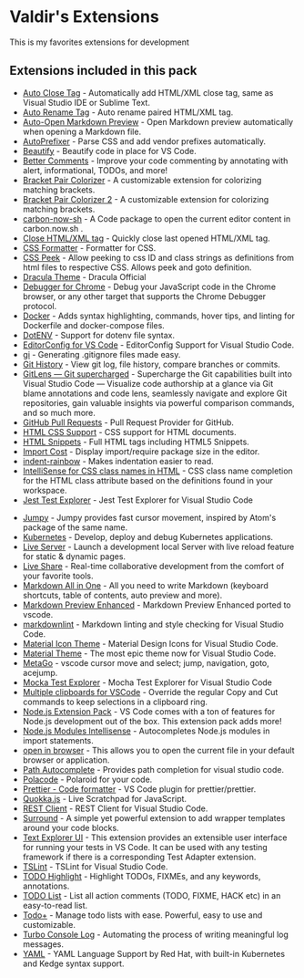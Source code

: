 # Valdir's Extensions

This is my favorites extensions for development

## Extensions included in this pack

* [Auto Close Tag](https://marketplace.visualstudio.com/items?itemName=formulahendry.auto-close-tag) - Automatically add HTML/XML close tag, same as Visual Studio IDE or Sublime Text.
* [Auto Rename Tag](https://marketplace.visualstudio.com/items?itemName=formulahendry.auto-rename-tag) - Auto rename paired HTML/XML tag.
* [Auto-Open Markdown Preview](https://marketplace.visualstudio.com/items?itemName=hnw.vscode-auto-open-markdown-preview) - Open Markdown preview automatically when opening a Markdown file.
* [AutoPrefixer](https://marketplace.visualstudio.com/items?itemName=mrmlnc.vscode-autoprefixer) - Parse CSS and add vendor prefixes automatically.
* [Beautify](https://marketplace.visualstudio.com/items?itemName=HookyQR.beautify) - Beautify code in place for VS Code.
* [Better Comments](https://marketplace.visualstudio.com/items?itemName=aaron-bond.better-comments) - Improve your code commenting by annotating with alert, informational, TODOs, and more!
* [Bracket Pair Colorizer](https://marketplace.visualstudio.com/items?itemName=CoenraadS.bracket-pair-colorizer) - A customizable extension for colorizing matching brackets.
* [Bracket Pair Colorizer 2](https://marketplace.visualstudio.com/items?itemName=CoenraadS.bracket-pair-colorizer-2) - A customizable extension for colorizing matching brackets.
* [carbon-now-sh](https://marketplace.visualstudio.com/items?itemName=ericadamski.carbon-now-sh) - A Code package to open the current editor content in carbon.now.sh .
* [Close HTML/XML tag](https://marketplace.visualstudio.com/items?itemName=Compulim.compulim-vscode-closetag) - Quickly close last opened HTML/XML tag.
* [CSS Formatter](https://marketplace.visualstudio.com/items?itemName=aeschli.vscode-css-formatter) - Formatter for CSS.
* [CSS Peek](https://marketplace.visualstudio.com/items?itemName=pranaygp.vscode-css-peek) - Allow peeking to css ID and class strings as definitions from html files to respective CSS. Allows peek and goto definition.
* [Dracula Theme](https://marketplace.visualstudio.com/items?itemName=dracula-theme.theme-dracula) - Dracula Official
* [Debugger for Chrome](https://marketplace.visualstudio.com/items?itemName=msjsdiag.debugger-for-chrome) - Debug your JavaScript code in the Chrome browser, or any other target that supports the Chrome Debugger protocol.
* [Docker](https://marketplace.visualstudio.com/items?itemName=PeterJausovec.vscode-docker) - Adds syntax highlighting, commands, hover tips, and linting for Dockerfile and docker-compose files.
* [DotENV](https://marketplace.visualstudio.com/items?itemName=mikestead.dotenv) - Support for dotenv file syntax.
* [EditorConfig for VS Code](https://marketplace.visualstudio.com/items?itemName=EditorConfig.EditorConfig) - EditorConfig Support for Visual Studio Code.
* [gi](https://marketplace.visualstudio.com/items?itemName=rubbersheep.gi) - Generating .gitignore files made easy.
* [Git History](https://marketplace.visualstudio.com/items?itemName=donjayamanne.githistory) - View git log, file history, compare branches or commits.
* [GitLens — Git supercharged](https://marketplace.visualstudio.com/items?itemName=eamodio.gitlens) - Supercharge the Git capabilities built into Visual Studio Code — Visualize code authorship at a glance via Git blame annotations and code lens, seamlessly navigate and explore Git repositories, gain valuable insights via powerful comparison commands, and so much more.
* [GitHub Pull Requests](https://marketplace.visualstudio.com/items?itemName=GitHub.vscode-pull-request-github) - Pull Request Provider for GitHub.
* [HTML CSS Support](https://marketplace.visualstudio.com/items?itemName=ecmel.vscode-html-css) - CSS support for HTML documents.
* [HTML Snippets](https://marketplace.visualstudio.com/items?itemName=abusaidm.html-snippets) - Full HTML tags including HTML5 Snippets.
* [Import Cost](https://marketplace.visualstudio.com/items?itemName=wix.vscode-import-cost) - Display import/require package size in the editor.
* [indent-rainbow](https://marketplace.visualstudio.com/items?itemName=oderwat.indent-rainbow) - Makes indentation easier to read.
* [IntelliSense for CSS class names in HTML](https://marketplace.visualstudio.com/items?itemName=Zignd.html-css-class-completion) - CSS class name completion for the HTML class attribute based on the definitions found in your workspace.
* [Jest Test Explorer](https://marketplace.visualstudio.com/items?itemName=rtbenfield.vscode-jest-test-adapter) - Jest Test Explorer for Visual Studio Code
<!-- * [Jest](https://marketplace.visualstudio.com/items?itemName=Orta.vscode-jest) - Use Facebook's Jest With Pleasure. -->
* [Jumpy](https://marketplace.visualstudio.com/items?itemName=wmaurer.vscode-jumpy) - Jumpy provides fast cursor movement, inspired by Atom's package of the same name.
* [Kubernetes](https://marketplace.visualstudio.com/items?itemName=ms-kubernetes-tools.vscode-kubernetes-tools) - Develop, deploy and debug Kubernetes applications.
* [Live Server](https://marketplace.visualstudio.com/items?itemName=ritwickdey.LiveServer) - Launch a development local Server with live reload feature for static & dynamic pages.
* [Live Share](https://marketplace.visualstudio.com/items?itemName=MS-vsliveshare.vsliveshare) - Real-time collaborative development from the comfort of your favorite tools.
* [Markdown All in One](https://marketplace.visualstudio.com/items?itemName=yzhang.markdown-all-in-one) - All you need to write Markdown (keyboard shortcuts, table of contents, auto preview and more).
* [Markdown Preview Enhanced](https://marketplace.visualstudio.com/items?itemName=shd101wyy.markdown-preview-enhanced) - Markdown Preview Enhanced ported to vscode.
* [markdownlint](https://marketplace.visualstudio.com/items?itemName=DavidAnson.vscode-markdownlint) - Markdown linting and style checking for Visual Studio Code.
* [Material Icon Theme](https://marketplace.visualstudio.com/items?itemName=PKief.material-icon-theme) - Material Design Icons for Visual Studio Code.
* [Material Theme](https://marketplace.visualstudio.com/items?itemName=Equinusocio.vsc-material-theme) - The most epic theme now for Visual Studio Code.
* [MetaGo](https://marketplace.visualstudio.com/items?itemName=metaseed.metago) - vscode cursor move and select; jump, navigation, goto, acejump.
* [Mocka Test Explorer](https://marketplace.visualstudio.com/items?itemName=hbenl.vscode-mocha-test-adapter) - Mocha Test Explorer for Visual Studio Code
* [Multiple clipboards for VSCode](https://marketplace.visualstudio.com/items?itemName=slevesque.vscode-multiclip) - Override the regular Copy and Cut commands to keep selections in a clipboard ring.
* [Node.js Extension Pack](https://marketplace.visualstudio.com/items?itemName=waderyan.nodejs-extension-pack) - VS Code comes with a ton of features for Node.js development out of the box. This extension pack adds more!
* [Node.js Modules Intellisense](https://marketplace.visualstudio.com/items?itemName=leizongmin.node-module-intellisense) - Autocompletes Node.js modules in import statements.
* [open in browser](https://marketplace.visualstudio.com/items?itemName=techer.open-in-browser) - This allows you to open the current file in your default browser or application.
* [Path Autocomplete](https://marketplace.visualstudio.com/items?itemName=ionutvmi.path-autocomplete) - Provides path completion for visual studio code.
* [Polacode](https://marketplace.visualstudio.com/items?itemName=pnp.polacode) - Polaroid for your code.
* [Prettier - Code formatter](https://marketplace.visualstudio.com/items?itemName=esbenp.prettier-vscode) - VS Code plugin for prettier/prettier.
* [Quokka.js](https://marketplace.visualstudio.com/items?itemName=WallabyJs.quokka-vscode) - Live Scratchpad for JavaScript.
* [REST Client](https://marketplace.visualstudio.com/items?itemName=humao.rest-client) - REST Client for Visual Studio Code.
* [Surround](https://marketplace.visualstudio.com/items?itemName=yatki.vscode-surround) - A simple yet powerful extension to add wrapper templates around your code blocks.
* [Text Explorer UI](https://marketplace.visualstudio.com/items?itemName=hbenl.vscode-test-explorer) - This extension provides an extensible user interface for running your tests in VS Code. It can be used with any testing framework if there is a corresponding Test Adapter extension.
* [TSLint](https://marketplace.visualstudio.com/items?itemName=eg2.tslint) - TSLint for Visual Studio Code.
* [TODO Highlight](https://marketplace.visualstudio.com/items?itemName=wayou.vscode-todo-highlight) - Highlight TODOs, FIXMEs, and any keywords, annotations.
* [TODO List](https://marketplace.visualstudio.com/items?itemName=TzachOvadia.todo-list) - List all action comments (TODO, FIXME, HACK etc) in an easy-to-read list.
* [Todo+](https://marketplace.visualstudio.com/items?itemName=fabiospampinato.vscode-todo-plus) - Manage todo lists with ease. Powerful, easy to use and customizable.
* [Turbo Console Log](https://marketplace.visualstudio.com/items?itemName=ChakrounAnas.turbo-console-log) - Automating the process of writing meaningful log messages.
* [YAML](https://marketplace.visualstudio.com/items?itemName=redhat.vscode-yaml) - YAML Language Support by Red Hat, with built-in Kubernetes and Kedge syntax support.